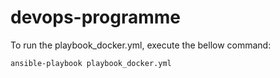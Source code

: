# devops-programme

To run the playbook_docker.yml, execute the bellow command:
```
ansible-playbook playbook_docker.yml
```
